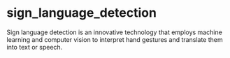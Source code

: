 # sign_language_detection
Sign language detection is an innovative technology that employs machine learning and computer vision to interpret hand gestures and translate them into text or speech. 
